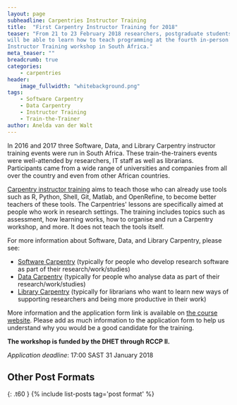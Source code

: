 ```yaml
---
layout: page
subheadline: Carpentries Instructor Training
title:  "First Carpentry Instructor Training for 2018"
teaser: "From 21 to 23 February 2018 researchers, postgraduate students, IT, and library staff
will be able to learn how to teach programming at the fourth in-person Software and Data Carpentry 
Instructor Training workshop in South Africa."
meta_teaser: ""
breadcrumb: true
categories:
    - carpentries
header:
    image_fullwidth: "whitebackground.png"
tags:
    - Software Carpentry
    - Data Carpentry
    - Instructor Training
    - Train-the-Trainer
author: Anelda van der Walt
---
```

In 2016 and 2017 three Software, Data, and Library Carpentry instructor training events 
were run in South Africa. These train-the-trainers events were well-attended by researchers, 
IT staff as well as librarians. Participants came from a wide range of universities and companies from all over the country and even from other African countries. 

[Carpentry instructor training](https://carpentries.github.io/instructor-training/) aims to teach those who can already use tools such as R, Python, Shell, Git, Matlab, and 
OpenRefine, to become better teachers of these tools. The Carpentries' lessons are specifically aimed
at people who work in research settings. The training includes topics such as assessment, how learning works, how to organise and run a Carpentry workshop, and more. It does not teach the tools itself. 

For more information about Software, Data, and Library Carpentry, please see:

- [Software Carpentry](https://software-carpentry.org/) (typically for people who develop research software as part of their research/work/studies) 
- [Data Carpentry](http://www.datacarpentry.org/) (typically for people who analyse data as part of their research/work/studies)
- [Library Carpentry](http://librarycarpentry.github.io/) (typically for librarians who want to learn new ways of supporting researchers and being more productive in their work) 

More information and the application form link is available on [the course website](https://tenet-rccpii.github.io/2018-02-21-South-Africa-ttt/). Please add as much information to the application form to help us 
understand why you would be a good candidate for the training.

**The workshop is funded by the DHET through RCCP II.**

*Application deadline*: 17:00 SAST 31 January 2018 

## Other Post Formats
{: .t60 }
{% include list-posts tag='post format' %}

